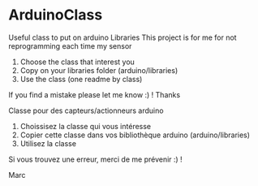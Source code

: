 # ArduinoClass
Useful class to put on arduino Libraries
This project is for me for not reprogramming each time my sensor 

1) Choose the class that interest you
2) Copy on your libraries folder (arduino/libraries)
3) Use the class (one readme by class)

If you find a mistake please let me know :) ! Thanks

Classe pour des capteurs/actionneurs arduino

1) Choissisez la classe qui vous intéresse
2) Copier cette classe dans vos bibliothèque arduino (arduino/libraries)
3) Utilisez la classe

Si vous trouvez une erreur, merci de me prévenir :) !

Marc

